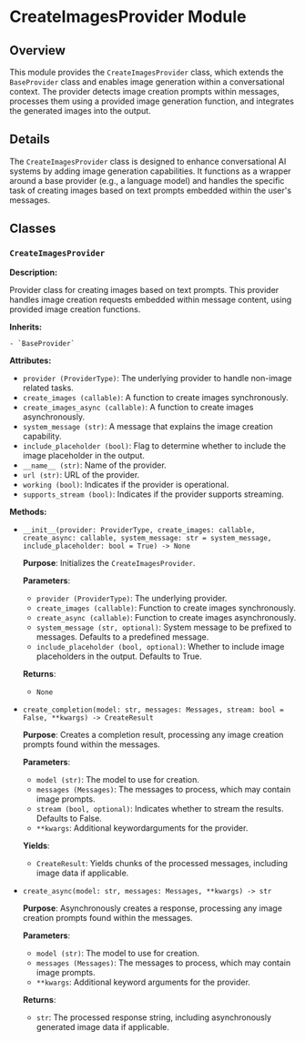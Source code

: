 # CreateImagesProvider Module

## Overview

This module provides the `CreateImagesProvider` class, which extends the `BaseProvider` class and enables image generation within a conversational context. The provider detects image creation prompts within messages, processes them using a provided image generation function, and integrates the generated images into the output.

## Details

The `CreateImagesProvider` class is designed to enhance conversational AI systems by adding image generation capabilities. It functions as a wrapper around a base provider (e.g., a language model) and handles the specific task of creating images based on text prompts embedded within the user's messages.

## Classes

### `CreateImagesProvider`

**Description:**

Provider class for creating images based on text prompts. This provider handles image creation requests embedded within message content, using provided image creation functions.

**Inherits:**

    - `BaseProvider`

**Attributes:**

- `provider (ProviderType)`: The underlying provider to handle non-image related tasks.
- `create_images (callable)`: A function to create images synchronously.
- `create_images_async (callable)`: A function to create images asynchronously.
- `system_message (str)`: A message that explains the image creation capability.
- `include_placeholder (bool)`: Flag to determine whether to include the image placeholder in the output.
- `__name__ (str)`: Name of the provider.
- `url (str)`: URL of the provider.
- `working (bool)`: Indicates if the provider is operational.
- `supports_stream (bool)`: Indicates if the provider supports streaming.


**Methods:**

- `__init__(provider: ProviderType, create_images: callable, create_async: callable, system_message: str = system_message, include_placeholder: bool = True) -> None`

    **Purpose**: Initializes the `CreateImagesProvider`.

    **Parameters**:

    - `provider (ProviderType)`: The underlying provider.
    - `create_images (callable)`: Function to create images synchronously.
    - `create_async (callable)`: Function to create images asynchronously.
    - `system_message (str, optional)`: System message to be prefixed to messages. Defaults to a predefined message.
    - `include_placeholder (bool, optional)`: Whether to include image placeholders in the output. Defaults to True.

    **Returns**:

    - `None`
- `create_completion(model: str, messages: Messages, stream: bool = False, **kwargs) -> CreateResult`

    **Purpose**: Creates a completion result, processing any image creation prompts found within the messages.

    **Parameters**:

    - `model (str)`: The model to use for creation.
    - `messages (Messages)`: The messages to process, which may contain image prompts.
    - `stream (bool, optional)`: Indicates whether to stream the results. Defaults to False.
    - `**kwargs`: Additional keywordarguments for the provider.

    **Yields**:

    - `CreateResult`: Yields chunks of the processed messages, including image data if applicable.
- `create_async(model: str, messages: Messages, **kwargs) -> str`

    **Purpose**: Asynchronously creates a response, processing any image creation prompts found within the messages.

    **Parameters**:

    - `model (str)`: The model to use for creation.
    - `messages (Messages)`: The messages to process, which may contain image prompts.
    - `**kwargs`: Additional keyword arguments for the provider.

    **Returns**:

    - `str`: The processed response string, including asynchronously generated image data if applicable.